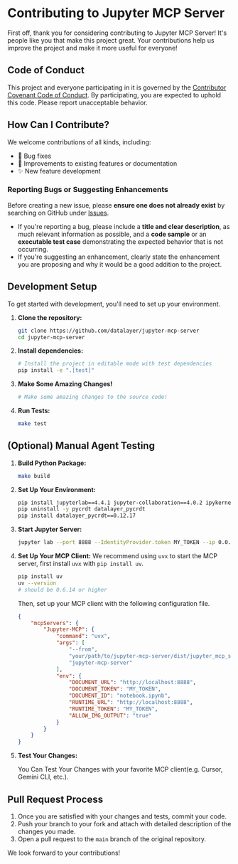 # Contributing to Jupyter MCP Server

First off, thank you for considering contributing to Jupyter MCP Server! It's people like you that make this project great. Your contributions help us improve the project and make it more useful for everyone!

## Code of Conduct

This project and everyone participating in it is governed by the [Contributor Covenant Code of Conduct](CODE_OF_CONDUCT.md). By participating, you are expected to uphold this code. Please report unacceptable behavior.

## How Can I Contribute?

We welcome contributions of all kinds, including:
- 🐛 Bug fixes
- 📝 Improvements to existing features or documentation
- ✨ New feature development

### Reporting Bugs or Suggesting Enhancements

Before creating a new issue, please **ensure one does not already exist** by searching on GitHub under [Issues](https://github.com/datalayer/jupyter-mcp-server/issues).

- If you're reporting a bug, please include a **title and clear description**, as much relevant information as possible, and a **code sample** or an **executable test case** demonstrating the expected behavior that is not occurring.
- If you're suggesting an enhancement, clearly state the enhancement you are proposing and why it would be a good addition to the project.

## Development Setup

To get started with development, you'll need to set up your environment.

1.  **Clone the repository:**
    ```bash
    git clone https://github.com/datalayer/jupyter-mcp-server
    cd jupyter-mcp-server
    ```

2.  **Install dependencies:**
    ```bash
    # Install the project in editable mode with test dependencies
    pip install -e ".[test]"
    ```

3.  **Make Some Amazing Changes!**
    ```bash
    # Make some amazing changes to the source code!
    ```

4.  **Run Tests:**
    ```bash
    make test
    ```

## (Optional) Manual Agent Testing

1.  **Build Python Package:**
    ```bash
    make build
    ```

2. **Set Up Your Environment:**
    ```bash
    pip install jupyterlab==4.4.1 jupyter-collaboration==4.0.2 ipykernel
    pip uninstall -y pycrdt datalayer_pycrdt
    pip install datalayer_pycrdt==0.12.17
    ```

3.  **Start Jupyter Server:**
    ```bash
    jupyter lab --port 8888 --IdentityProvider.token MY_TOKEN --ip 0.0.0.0
    ```

4.  **Set Up Your MCP Client:**
    We recommend using `uvx` to start the MCP server, first install `uvx` with `pip install uv`.

    ```bash
    pip install uv
    uv --version
    # should be 0.6.14 or higher
    ```

    Then, set up your MCP client with the following configuration file.

    ```json
    {
        "mcpServers": {
            "Jupyter-MCP": {
                "command": "uvx",
                "args": [
                    "--from",
                    "your/path/to/jupyter-mcp-server/dist/jupyter_mcp_server-x.x.x-py3-none-any.whl",
                    "jupyter-mcp-server"
                ],
                "env": {
                    "DOCUMENT_URL": "http://localhost:8888",
                    "DOCUMENT_TOKEN": "MY_TOKEN",
                    "DOCUMENT_ID": "notebook.ipynb",
                    "RUNTIME_URL": "http://localhost:8888",
                    "RUNTIME_TOKEN": "MY_TOKEN",
                    "ALLOW_IMG_OUTPUT": "true"
                }
            }
        }
    }
    ```

5.  **Test Your Changes:**

    You Can Test Your Changes with your favorite MCP client(e.g. Cursor, Gemini CLI, etc.).

## Pull Request Process

1.  Once you are satisfied with your changes and tests, commit your code.
2.  Push your branch to your fork and attach with detailed description of the changes you made.
3.  Open a pull request to the `main` branch of the original repository.

We look forward to your contributions!
